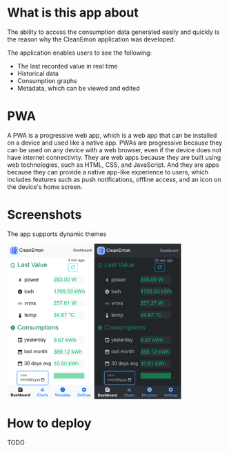 # What is this app about
The ability to access the consumption data generated easily and quickly is the reason why the CleanEmon application was developed.

The application enables users to see the following:

- The last recorded value in real time
- Historical data
- Consumption graphs
- Metadata, which can be viewed and edited

# PWA

A PWA is a progressive web app, which is a web app that can be installed on a device and used like a native app. PWAs are progressive because they can be used on any device with a web browser, even if the device does not have internet connectivity. They are web apps because they are built using web technologies, such as HTML, CSS, and JavaScript. And they are apps because they can provide a native app-like experience to users, which includes features such as push notifications, offline access, and an icon on the device's home screen.

# Screenshots

The app supports dynamic themes

<div style="display: flex; flex-direction: row;">
  <img src="/repo_images/white_theme.png" alt="CleanEmon PWA white theme" width="40%"/>
  <img src="/repo_images/dark_theme.png" alt="CleanEmon PWA dark theme" width="40%"/>
</div>

# How to deploy
TODO 
